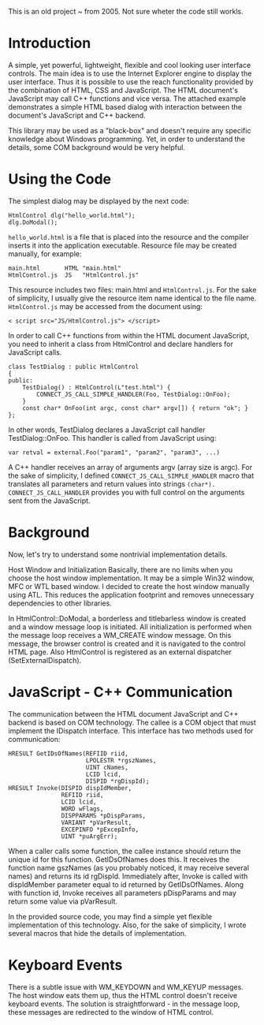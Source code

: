 This is an old project ~ from 2005. Not sure wheter the code still workls.

# Introduction
A simple, yet powerful, lightweight, flexible and cool looking user interface controls. The main idea is to use the Internet Explorer engine to display the user interface. Thus it is possible to use the reach functionality provided by the combination of HTML, CSS and JavaScript. The HTML document's JavaScript may call C++ functions and vice versa. The attached example demonstrates a simple HTML based dialog with interaction between the document's JavaScript and C++ backend.

This library may be used as a "black-box" and doesn't require any specific knowledge about Windows programming. Yet, in order to understand the details, some COM background would be very helpful.

# Using the Code
The simplest dialog may be displayed by the next code:

```
HtmlControl dlg("hello_world.html");
dlg.DoModal();
```
`hello_world.html` is a file that is placed into the resource and the compiler inserts it into the application executable. Resource file may be created manually, for example:

```
main.html       HTML "main.html"
HtmlControl.js  JS   "HtmlControl.js"
```
This resource includes two files: main.html and `HtmlControl.js`. For the sake of simplicity, I usually give the resource item name identical to the file name. `HtmlControl.js` may be accessed from the document using:

```
< script src="JS/HtmlControl.js"> </script>
```

In order to call C++ functions from within the HTML document JavaScript, you need to inherit a class from HtmlControl and declare handlers for JavaScript calls.

```
class TestDialog : public HtmlControl
{
public:
    TestDialog() : HtmlControl(L"test.html") {
        CONNECT_JS_CALL_SIMPLE_HANDLER(Foo, TestDialog::OnFoo);
    }
    const char* OnFoo(int argc, const char* argv[]) { return "ok"; }
};
```

In other words, TestDialog declares a JavaScript call handler TestDialog::OnFoo. This handler is called from JavaScript using:

```
var retval = external.Foo("param1", "param2", "param3", ...)
```

A C++ handler receives an array of arguments argv (array size is argc). For the sake of simplicity, I defined `CONNECT_JS_CALL_SIMPLE_HANDLER` macro that translates all parameters and return values into strings `(char*). CONNECT_JS_CALL_HANDLER` provides you with full control on the arguments sent from the JavaScript.

# Background
Now, let's try to understand some nontrivial implementation details.

Host Window and Initialization
Basically, there are no limits when you choose the host window implementation. It may be a simple Win32 window, MFC or WTL based window. I decided to create the host window manually using ATL. This reduces the application footprint and removes unnecessary dependencies to other libraries.

In HtmlControl::DoModal, a borderless and titlebarless window is created and a window message loop is initiated. All initialization is performed when the message loop receives a WM_CREATE window message. On this message, the browser control is created and it is navigated to the control HTML page. Also HtmlControl is registered as an external dispatcher (SetExternalDispatch).

# JavaScript - C++ Communication
The communication between the HTML document JavaScript and C++ backend is based on COM technology. The callee is a COM object that must implement the IDispatch interface. This interface has two methods used for communication:

```
HRESULT GetIDsOfNames(REFIID riid,
                      LPOLESTR *rgszNames,
                      UINT cNames,
                      LCID lcid,
                      DISPID *rgDispId);
HRESULT Invoke(DISPID dispIdMember,
               REFIID riid,
               LCID lcid,
               WORD wFlags,
               DISPPARAMS *pDispParams,
               VARIANT *pVarResult,
               EXCEPINFO *pExcepInfo,
               UINT *puArgErr);
```

When a caller calls some function, the callee instance should return the unique id for this function. GetIDsOfNames does this. It receives the function name gszNames (as you probably noticed, it may receive several names) and returns its id rgDispId. Immediately after, Invoke is called with dispIdMember parameter equal to id returned by GetIDsOfNames. Along with function id, Invoke receives all parameters pDispParams and may return some value via pVarResult.

In the provided source code, you may find a simple yet flexible implementation of this technology. Also, for the sake of simplicity, I wrote several macros that hide the details of implementation.

# Keyboard Events
There is a subtle issue with WM_KEYDOWN and WM_KEYUP messages. The host window eats them up, thus the HTML control doesn't receive keyboard events. The solution is straightforward - in the message loop, these messages are redirected to the window of HTML control.
